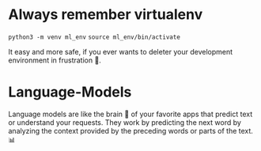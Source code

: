 # Always remember virtualenv
`python3 -m venv ml_env`
`source ml_env/bin/activate`

It easy and more safe, if you ever wants to deleter your development environment in frustration 😤. 

# Language-Models
Language models are like the brain 🧠 of your favorite apps that predict text or understand your requests. They work by predicting the next word by analyzing the context provided by the preceding words or parts of the text.📊

